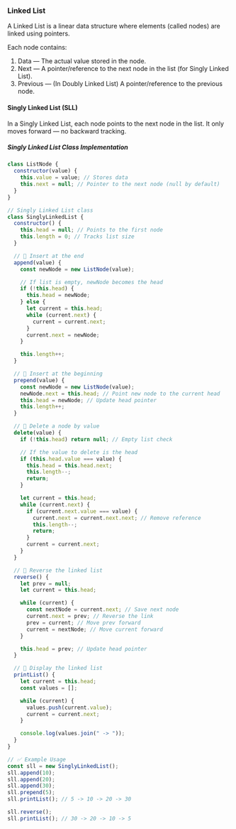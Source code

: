 ### Linked List

A Linked List is a linear data structure where elements (called nodes) are linked using pointers.

Each node contains:

1. Data — The actual value stored in the node.
2. Next — A pointer/reference to the next node in the list (for Singly Linked List).
3. Previous — (In Doubly Linked List) A pointer/reference to the previous node.

#### Singly Linked List (SLL)

In a Singly Linked List, each node points to the next node in the list.
It only moves forward — no backward tracking.

##### Singly Linked List Class Implementation

```javascript
class ListNode {
  constructor(value) {
    this.value = value; // Stores data
    this.next = null; // Pointer to the next node (null by default)
  }
}
```

```javascript
// Singly Linked List class
class SinglyLinkedList {
  constructor() {
    this.head = null; // Points to the first node
    this.length = 0; // Tracks list size
  }

  // 🔹 Insert at the end
  append(value) {
    const newNode = new ListNode(value);

    // If list is empty, newNode becomes the head
    if (!this.head) {
      this.head = newNode;
    } else {
      let current = this.head;
      while (current.next) {
        current = current.next;
      }
      current.next = newNode;
    }

    this.length++;
  }

  // 🔹 Insert at the beginning
  prepend(value) {
    const newNode = new ListNode(value);
    newNode.next = this.head; // Point new node to the current head
    this.head = newNode; // Update head pointer
    this.length++;
  }

  // 🔹 Delete a node by value
  delete(value) {
    if (!this.head) return null; // Empty list check

    // If the value to delete is the head
    if (this.head.value === value) {
      this.head = this.head.next;
      this.length--;
      return;
    }

    let current = this.head;
    while (current.next) {
      if (current.next.value === value) {
        current.next = current.next.next; // Remove reference
        this.length--;
        return;
      }
      current = current.next;
    }
  }

  // 🔹 Reverse the linked list
  reverse() {
    let prev = null;
    let current = this.head;

    while (current) {
      const nextNode = current.next; // Save next node
      current.next = prev; // Reverse the link
      prev = current; // Move prev forward
      current = nextNode; // Move current forward
    }

    this.head = prev; // Update head pointer
  }

  // 🔹 Display the linked list
  printList() {
    let current = this.head;
    const values = [];

    while (current) {
      values.push(current.value);
      current = current.next;
    }

    console.log(values.join(" -> "));
  }
}

// ✅ Example Usage
const sll = new SinglyLinkedList();
sll.append(10);
sll.append(20);
sll.append(30);
sll.prepend(5);
sll.printList(); // 5 -> 10 -> 20 -> 30

sll.reverse();
sll.printList(); // 30 -> 20 -> 10 -> 5
```
